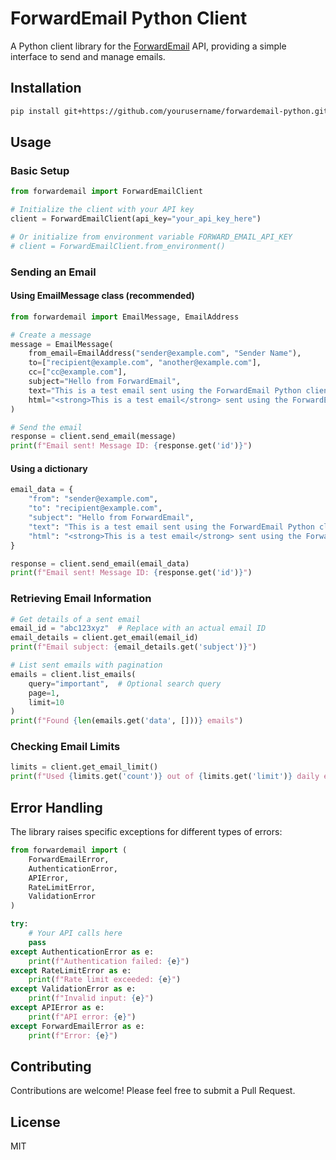 # ForwardEmail Python Client

A Python client library for the [ForwardEmail](https://forwardemail.net) API, providing a simple interface to send and manage emails.

## Installation

```bash
pip install git+https://github.com/yourusername/forwardemail-python.git
```

## Usage

### Basic Setup

```python
from forwardemail import ForwardEmailClient

# Initialize the client with your API key
client = ForwardEmailClient(api_key="your_api_key_here")

# Or initialize from environment variable FORWARD_EMAIL_API_KEY
# client = ForwardEmailClient.from_environment()
```

### Sending an Email

#### Using EmailMessage class (recommended)

```python
from forwardemail import EmailMessage, EmailAddress

# Create a message
message = EmailMessage(
    from_email=EmailAddress("sender@example.com", "Sender Name"),
    to=["recipient@example.com", "another@example.com"],
    cc=["cc@example.com"],
    subject="Hello from ForwardEmail",
    text="This is a test email sent using the ForwardEmail Python client.",
    html="<strong>This is a test email</strong> sent using the ForwardEmail Python client."
)

# Send the email
response = client.send_email(message)
print(f"Email sent! Message ID: {response.get('id')}")
```

#### Using a dictionary

```python
email_data = {
    "from": "sender@example.com",
    "to": "recipient@example.com",
    "subject": "Hello from ForwardEmail",
    "text": "This is a test email sent using the ForwardEmail Python client.",
    "html": "<strong>This is a test email</strong> sent using the ForwardEmail Python client."
}

response = client.send_email(email_data)
print(f"Email sent! Message ID: {response.get('id')}")
```

### Retrieving Email Information

```python
# Get details of a sent email
email_id = "abc123xyz"  # Replace with an actual email ID
email_details = client.get_email(email_id)
print(f"Email subject: {email_details.get('subject')}")

# List sent emails with pagination
emails = client.list_emails(
    query="important",  # Optional search query
    page=1,
    limit=10
)
print(f"Found {len(emails.get('data', []))} emails")
```

### Checking Email Limits

```python
limits = client.get_email_limit()
print(f"Used {limits.get('count')} out of {limits.get('limit')} daily emails")
```

## Error Handling

The library raises specific exceptions for different types of errors:

```python
from forwardemail import (
    ForwardEmailError,
    AuthenticationError,
    APIError,
    RateLimitError,
    ValidationError
)

try:
    # Your API calls here
    pass
except AuthenticationError as e:
    print(f"Authentication failed: {e}")
except RateLimitError as e:
    print(f"Rate limit exceeded: {e}")
except ValidationError as e:
    print(f"Invalid input: {e}")
except APIError as e:
    print(f"API error: {e}")
except ForwardEmailError as e:
    print(f"Error: {e}")
```

## Contributing

Contributions are welcome! Please feel free to submit a Pull Request.

## License

MIT
